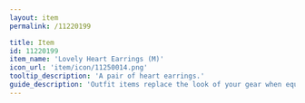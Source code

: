 ```yaml
---
layout: item
permalink: /11220199

title: Item
id: 11220199
item_name: 'Lovely Heart Earrings (M)'
icon_url: 'item/icon/11250014.png'
tooltip_description: 'A pair of heart earrings.'
guide_description: 'Outfit items replace the look of your gear when equipped.'
---
```

